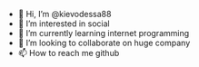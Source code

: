 - 👋 Hi, I’m @kievodessa88
- 👀 I’m interested in social
- 🌱 I’m currently learning internet programming
- 💞️ I’m looking to collaborate on huge company
- 📫 How to reach me github

<!---
kievodessa88/kievodessa88 is a ✨ special ✨ repository because its `README.md` (this file) appears on your GitHub profile.
You can click the Preview link to take a look at your changes.
--->
